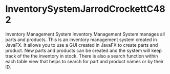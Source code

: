 # InventorySystemJarrodCrockettC482
 Inventory Management System
Inventory Management System manages all parts and products. This is an inventory management system created in JavaFX. It allows you to use a GUI created in JavaFX to create parts and product. New parts and products can be created and the system will keep track of the the inventory in stock. There is also a search function within each table view that helps to search for part and product names or by their ID.
